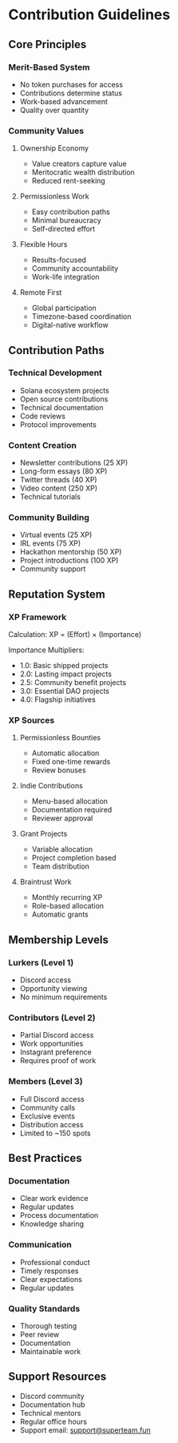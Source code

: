 # Contribution Guidelines

## Core Principles

### Merit-Based System
- No token purchases for access
- Contributions determine status
- Work-based advancement
- Quality over quantity

### Community Values
1. Ownership Economy
   - Value creators capture value
   - Meritocratic wealth distribution
   - Reduced rent-seeking

2. Permissionless Work
   - Easy contribution paths
   - Minimal bureaucracy
   - Self-directed effort

3. Flexible Hours
   - Results-focused
   - Community accountability
   - Work-life integration

4. Remote First
   - Global participation
   - Timezone-based coordination
   - Digital-native workflow

## Contribution Paths

### Technical Development
- Solana ecosystem projects
- Open source contributions
- Technical documentation
- Code reviews
- Protocol improvements

### Content Creation
- Newsletter contributions (25 XP)
- Long-form essays (80 XP)
- Twitter threads (40 XP)
- Video content (250 XP)
- Technical tutorials

### Community Building
- Virtual events (25 XP)
- IRL events (75 XP)
- Hackathon mentorship (50 XP)
- Project introductions (100 XP)
- Community support

## Reputation System

### XP Framework
Calculation: XP = (Effort) × (Importance)

Importance Multipliers:
- 1.0: Basic shipped projects
- 2.0: Lasting impact projects
- 2.5: Community benefit projects
- 3.0: Essential DAO projects
- 4.0: Flagship initiatives

### XP Sources
1. Permissionless Bounties
   - Automatic allocation
   - Fixed one-time rewards
   - Review bonuses

2. Indie Contributions
   - Menu-based allocation
   - Documentation required
   - Reviewer approval

3. Grant Projects
   - Variable allocation
   - Project completion based
   - Team distribution

4. Braintrust Work
   - Monthly recurring XP
   - Role-based allocation
   - Automatic grants

## Membership Levels

### Lurkers (Level 1)
- Discord access
- Opportunity viewing
- No minimum requirements

### Contributors (Level 2)
- Partial Discord access
- Work opportunities
- Instagrant preference
- Requires proof of work

### Members (Level 3)
- Full Discord access
- Community calls
- Exclusive events
- Distribution access
- Limited to ~150 spots

## Best Practices

### Documentation
- Clear work evidence
- Regular updates
- Process documentation
- Knowledge sharing

### Communication
- Professional conduct
- Timely responses
- Clear expectations
- Regular updates

### Quality Standards
- Thorough testing
- Peer review
- Documentation
- Maintainable work

## Support Resources
- Discord community
- Documentation hub
- Technical mentors
- Regular office hours
- Support email: support@superteam.fun